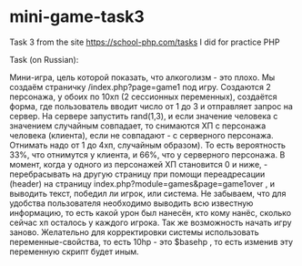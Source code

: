 # mini-game-task3

Task 3 from the site https://school-php.com/tasks I did for practice PHP

Task (on Russian):

Мини-игра, цель которой показать, что алкоголизм - это плохо.
Мы создаём страничку /index.php?page=game1 под игру. Создаются 2 персонажа, у обоих по 10хп (2 сессионных переменных),
создаётся форма, где пользователь вводит число от 1 до 3 и отправляет запрос на сервер. На сервере запустить rand(1,3), и
если значение человека с значением случайным совпадает, то снимаются ХП с персонажа человека (клиента), если
не совпадают - с серверного персонажа. Отнимать надо от 1 до 4хп, случайным образом). То есть вероятность 33%, что отнимутся
у клиента, и 66%, что у серверного персонажа. В момент, когда у одного из персонажей ХП становится 0 и ниже, - перебрасывать на
другую страницу при помощи переадресации (header) на страницу index.php?module=games&page=game1over , и выводить
текст, победил ли игрок, или система. Не забываем, что для удобства пользователя необходимо выводить всю известную информацию,
то есть какой урон был нанесён, кто кому нанёс, сколько сейчас хп осталось у каждого игрока. Так же возможность начать
игру заново. Желательно для корректировки системы использовать переменные-свойства, то есть 10hp - это $basehp , то есть
изменив эту переменную скрипт будет иным.
